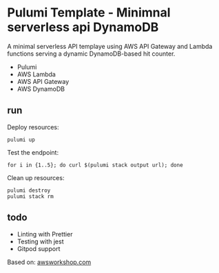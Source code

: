 # Pulumi Template - Minimnal serverless api DynamoDB

A minimal serverless API templaye using AWS API Gateway and Lambda functions serving a dynamic DynamoDB-based hit counter.

- Pulumi
- AWS Lambda
- AWS API Gateway
- AWS DynamoDB

## run

Deploy resources:

```
pulumi up
```

Test the endpoint:

```
for i in {1..5}; do curl $(pulumi stack output url); done
```

Clean up resources:

```
pulumi destroy
pulumi stack rm
```

## todo

- Linting with Prettier
- Testing with jest
- Gitpod support

Based on: [awsworkshop.com](https://pulumi.awsworkshop.io/additional-content/120_serverless_application_patterns/1_new_project.html)
